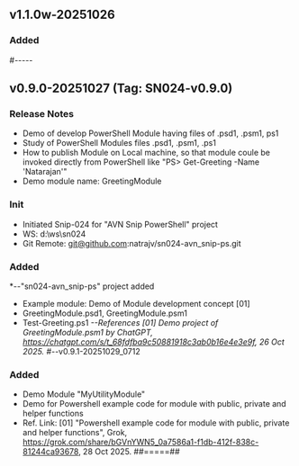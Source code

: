 ## v1.1.0w-20251026
### Added 

#*-----*
## v0.9.0-20251027 (Tag: SN024-v0.9.0)
### Release Notes
- Demo of develop PowerShell Module having files of .psd1, .psm1, ps1 
- Study of PowerShell Modules files .psd1, .psm1, .ps1
- How to publish Module on Local machine, so that module coule be invoked directly from PowerShell like "PS> Get-Greeting -Name 'Natarajan'"
- Demo module name: GreetingModule
### Init
- Initiated Snip-024 for "AVN Snip PowerShell" project
- WS: d:\ws\sn024
- Git Remote: git@github.com:natrajv/sn024-avn_snip-ps.git

### Added
*--"sn024-avn_snip-ps" project added
- Example module: Demo of Module development concept [01]
- GreetingModule.psd1, GreetingModule.psm1
- Test-Greeting.ps1
*--References
[01] Demo project of GreetingModule.psm1 by ChatGPT, https://chatgpt.com/s/t_68fdfba9c50881918c3ab0b16e4e3e9f, 26 Oct 2025.
#*--v0.9.1-20251029_0712
### Added
- Demo Module "MyUtilityModule"
- Demo for Powershell example code for module with public, private and helper functions
- Ref. Link: [01] "Powershell example code for module with public, private and helper functions", Grok, https://grok.com/share/bGVnYWN5_0a7586a1-f1db-412f-838c-81244ca93678, 28 Oct 2025.
##=====##
